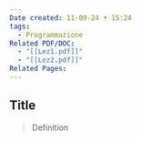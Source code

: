 ```yaml
---
Date created: 11-09-24 • 15:24
tags:
  - Programmazione
Related PDF/DOC:
  - "[[Lez1.pdf]]"
  - "[[Lez2.pdf]]"
Related Pages:
---
```

## Title
> Definition
